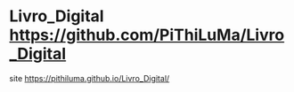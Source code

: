 # Livro_Digital https://github.com/PiThiLuMa/Livro_Digital
site https://pithiluma.github.io/Livro_Digital/
